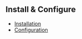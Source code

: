 ## Install & Configure

- [Installation](installation)
- [Configuration](installation/configuration)
